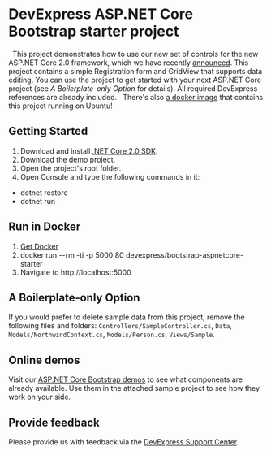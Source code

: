 # DevExpress ASP.NET Core Bootstrap starter project
 
This project demonstrates how to use our new set of controls for the new ASP.NET Core 2.0 framework, which we have recently [announced](https://community.devexpress.com/blogs/aspnet/archive/2017/09/26/new-bootstrap-controls-for-asp-net-core-2-0-alpha-release-will-you-help-us-test-them-please.aspx). This project contains a simple Registration form and GridView that supports data editing. You can use the project to get started with your next ASP.NET Core project (see *A Boilerplate-only Option* for details). All required DevExpress references are already included. 
 
There's also [a docker image](https://hub.docker.com/r/devexpress/bootstrap-aspnetcore-starter) that contains this project running on Ubuntu!
 
 
## Getting Started
1. Download and install [.NET Core 2.0 SDK](https://www.microsoft.com/net/download/core).
2. Download the demo project. 
3. Open the project's root folder.
4. Open Console and type the following commands in it:
  - dotnet restore
  - dotnet run
 
## Run in Docker 
1. [Get Docker](https://docs.docker.com/engine/installation/)
2. docker run --rm -ti -p 5000:80 devexpress/bootstrap-aspnetcore-starter
3. Navigate to http://localhost:5000
 
## A Boilerplate-only Option 
If you would prefer to delete sample data from this project, remove the following files and folders: `Controllers/SampleController.cs`, `Data`, `Models/NorthwindContext.cs`, `Models/Person.cs`, `Views/Sample`.
 
## Online demos 
Visit our [ASP.NET Core Bootstrap demos](https://demos.devexpress.com/aspnetcore-bootstrap) to see what components are already available. Use them in the attached sample project to see how they work on your side. 
 
## Provide feedback 
Please provide us with feedback via the [DevExpress Support Center](https://www.devexpress.com/Support/Center/Question/Create).
 
